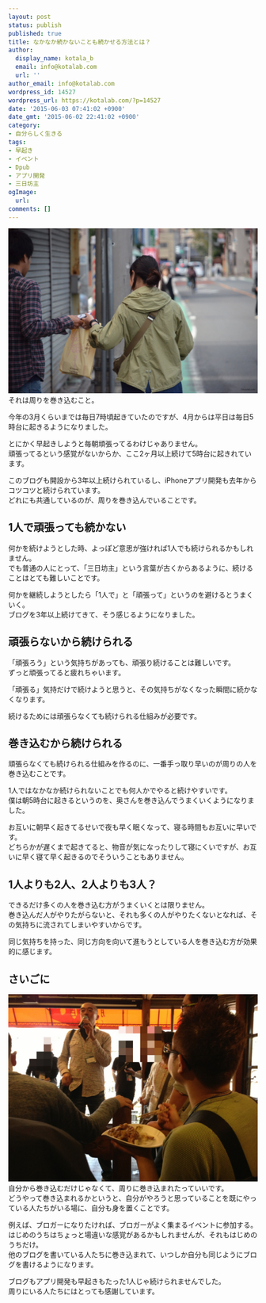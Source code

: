 ```yaml
---
layout: post
status: publish
published: true
title: なかなか続かないことも続かせる方法とは？
author:
  display_name: kotala_b
  email: info@kotalab.com
  url: ''
author_email: info@kotalab.com
wordpress_id: 14527
wordpress_url: https://kotalab.com/?p=14527
date: '2015-06-03 07:41:02 +0900'
date_gmt: '2015-06-02 22:41:02 +0900'
category:
- 自分らしく生きる
tags:
- 早起き
- イベント
- Dpub
- アプリ開発
- 三日坊主
ogImage:
  url:
comments: []
---
```

<p><img src="/wp-content/uploads/insurancecannotfeelrelieved_131126_03.jpg" alt="insurancecannotfeelrelieved_131126_03" width="780"　class="aligncenter size-full wp-image-10246" /><br />
それは周りを巻き込むこと。</p>
<p>今年の3月くらいまでは毎日7時頃起きていたのですが、4月からは平日は毎日5時台に起きるようになりました。</p>
<p>とにかく早起きしようと毎朝頑張ってるわけじゃありません。<br />
頑張ってるという感覚がないからか、ここ2ヶ月以上続けて5時台に起きれています。</p>
<p>このブログも開設から3年以上続けられているし、iPhoneアプリ開発も去年からコツコツと続けられています。<br />
どれにも共通しているのが、周りを巻き込んでいることです。<br />
</p>
<!--more-->
<h2>1人で頑張っても続かない</h2>
<p>何かを続けようとした時、よっぽど意思が強ければ1人でも続けられるかもしれません。<br />
でも普通の人にとって、「三日坊主」という言葉が古くからあるように、続けることはとても難しいことです。</p>
<p>何かを継続しようとしたら「1人で」と「頑張って」というのを避けるとうまくいく。<br />
ブログを3年以上続けてきて、そう感じるようになりました。</p>
<h2>頑張らないから続けられる</h2>
<p>「頑張ろう」という気持ちがあっても、頑張り続けることは難しいです。<br />
ずっと頑張ってると疲れちゃいます。</p>
<p>「頑張る」気持だけで続けようと思うと、その気持ちがなくなった瞬間に続かなくなります。</p>
<p>続けるためには<span class="b">頑張らなくても続けられる仕組み</span>が必要です。</p>
<h2>巻き込むから続けられる</h2>
<p>頑張らなくても続けられる仕組みを作るのに、一番手っ取り早いのが周りの人を巻き込むことです。</p>
<p>1人ではなかなか続けられないことでも何人かでやると続けやすいです。<br />
僕は朝5時台に起きるというのを、奥さんを巻き込んでうまくいくようになりました。</p>
<p>お互いに朝早く起きてるせいで夜も早く眠くなって、寝る時間もお互いに早いです。<br />
どちらかが遅くまで起きてると、物音が気になったりして寝にくいですが、お互いに早く寝て早く起きるのでそういうこともありません。</p>
<h2>1人よりも2人、2人よりも3人？</h2>
<p>できるだけ多くの人を巻き込む方がうまくいくとは限りません。<br />
巻き込んだ人がやりたがらないと、それも多くの人がやりたくないとなれば、その気持ちに流されてしまいやすいからです。</p>
<p><span class="b">同じ気持ちを持った、同じ方向を向いて進もうとしている人を巻き込む</span>方が効果的に感じます。</p>
<h2>さいごに</h2>
<p><img src="/wp-content/uploads/dpub_130203_07.jpg" alt="dpub_130203_07" width="780" class="aligncenter size-full wp-image-6009" /><br />
自分から巻き込むだけじゃなくて、周りに巻き込まれたっていいです。<br />
どうやって巻き込まれるかというと、自分がやろうと思っていることを既にやっている人たちがいる場に、自分も身を置くことです。</p>
<p>例えば、ブロガーになりたければ、ブロガーがよく集まるイベントに参加する。<br />
はじめのうちはちょっと場違いな感覚があるかもしれませんが、それもはじめのうちだけ。<br />
他のブログを書いている人たちに巻き込まれて、いつしか自分も同じようにブログを書けるようになります。</p>
<p>ブログもアプリ開発も早起きもたった1人じゃ続けられませんでした。<br />
周りにいる人たちにはとっても感謝しています。</p>
